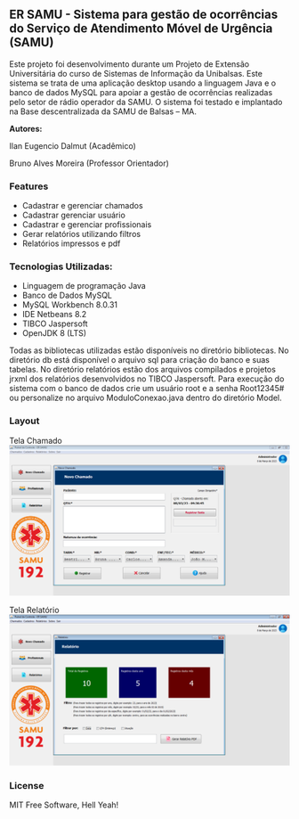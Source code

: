 ## **ER SAMU - Sistema para gestão de ocorrências do Serviço de Atendimento Móvel de Urgência (SAMU)**

Este projeto foi desenvolvimento durante um Projeto de Extensão Universitária do curso de Sistemas de Informação da Unibalsas. Este sistema se trata de uma aplicação desktop usando a linguagem Java e o banco de dados MySQL para apoiar a gestão de ocorrências realizadas pelo setor de rádio operador da SAMU. O sistema foi testado e implantado na Base descentralizada da SAMU de Balsas – MA.

**Autores:**

Ilan Eugencio Dalmut (Acadêmico)

Bruno Alves Moreira (Professor Orientador)

### Features

-   Cadastrar e gerenciar chamados
-   Cadastrar gerenciar usuário
-   Cadastrar e gerenciar profissionais
-   Gerar relatórios utilizando filtros
-   Relatórios impressos e pdf

### Tecnologias Utilizadas:

-   Linguagem de programação Java
-   Banco de Dados MySQL
-   MySQL Workbench 8.0.31
-   IDE Netbeans 8.2
-   TIBCO Jaspersoft
-   OpenJDK 8 (LTS)

Todas as bibliotecas utilizadas estão disponíveis no diretório bibliotecas.
No diretório db está disponível o arquivo sql para criação do banco e suas tabelas.
No diretório relatórios estão dos arquivos compilados e projetos jrxml dos relatórios desenvolvidos no TIBCO Jaspersoft.
Para execução do sistema com o banco de dados crie um usuário root e a senha Root12345# ou personalize no arquivo ModuloConexao.java dentro do diretório Model.

### Layout

Tela Chamado
![Tela Chamado](https://github.com/ilandalmut/ER_SAMU/blob/main/src/images/tela1.PNG)

Tela Relatório
![Tela Relatório](https://github.com/ilandalmut/ER_SAMU/blob/main/src/images/tela2.PNG)

### License
MIT
Free Software, Hell Yeah!

